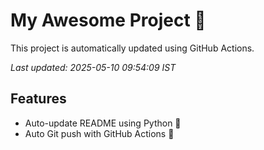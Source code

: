 # My Awesome Project 🚀

This project is automatically updated using GitHub Actions.

_Last updated: 2025-05-10 09:54:09 IST_

## Features
- Auto-update README using Python 🐍
- Auto Git push with GitHub Actions 🤖
